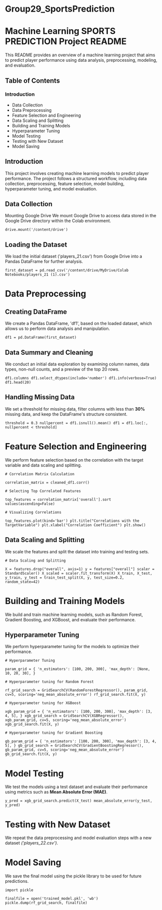 # Group29_SportsPrediction

# Machine Learning SPORTS PREDICTION Project README

This README provides an overview of a machine learning project that aims to predict player performance using data analysis, preprocessing, modeling, and evaluation.

## Table of Contents

### Introduction
- Data Collection
- Data Preprocessing
- Feature Selection and Engineering
- Data Scaling and Splitting
- Building and Training Models
- Hyperparameter Tuning
- Model Testing
- Testing with New Dataset
- Model Saving



## Introduction

This project involves creating machine learning models to predict player performance. 
The project follows a structured workflow, including data collection, preprocessing, feature selection, model building, hyperparameter tuning, and model evaluation.

## Data Collection

Mounting Google Drive
We mount Google Drive to access data stored in the Google Drive directory within the Colab environment.

`drive.mount('/content/drive')`


## Loading the Dataset
We load the initial dataset ('players_21.csv') from Google Drive into a Pandas DataFrame for further analysis.

`first_dataset = pd.read_csv('/content/drive/MyDrive/Colab Notebooks/players_21 (1).csv')`



# Data Preprocessing

## Creating DataFrame
We create a Pandas DataFrame, 'df1', based on the loaded dataset, which allows us to perform data analysis and manipulation.

`df1 = pd.DataFrame(first_dataset)`

## Data Summary and Cleaning
We conduct an initial data exploration by examining column names, data types, non-null counts, and a preview of the top 20 rows.

`df1.columns
df1.select_dtypes(include='number')
df1.info(verbose=True)
df1.head(20)
`

## Handling Missing Data
We set a threshold for missing data, filter columns with less than **30%** missing data, and keep the DataFrame's structure consistent.

`threshold = 0.3
nullpercent = df1.isnull().mean()
df1 = df1.loc[:, nullpercent < threshold]
`


# Feature Selection and Engineering

We perform feature selection based on the correlation with the target variable and data scaling and splitting.

`# Correlation Matrix Calculation`

`correlation_matrix = cleaned_df1.corr()`

`# Selecting Top Correlated Features`

`top_features = correlation_matrix['overall'].sort values(ascending=False)`

`# Visualizing Correlations`

`top_features.plot(kind='bar')
plt.title("Correlations with the TargetVariable")
plt.xlabel("Correlation Coefficient")
plt.show()
`

## Data Scaling and Splitting

We scale the features and split the dataset into training and testing sets.

`# Data Scaling and Splitting`

`X = features.drop("overall", axis=1)
y = features["overall"]
scaler = StandardScaler()
X_scaled = scaler.fit_transform(X)
X_train, X_test, y_train, y_test = train_test_split(X, y, test_size=0.2, random_state=42)
`

# Building and Training Models

We build and train machine learning models, such as Random Forest, Gradient Boosting, and XGBoost, and evaluate their performance.


## Hyperparameter Tuning

We perform hyperparameter tuning for the models to optimize their performance.

`# Hyperparameter Tuning`

`param_grid = {
    'n_estimators': [100, 200, 300],
    'max_depth': [None, 10, 20, 30],
}
`

`# Hyperparameter tuning for Random Forest`

`rf_grid_search = GridSearchCV(RandomForestRegressor(), param_grid, cv=5, scoring='neg_mean_absolute_error')
rf_grid_search.fit(X, y)`

`# Hyperparameter tuning for XGBoost`

`xgb_param_grid = {
    'n_estimators': [100, 200, 300],
    'max_depth': [3, 4, 5],
}
xgb_grid_search = GridSearchCV(XGBRegressor(), xgb_param_grid, cv=5, scoring='neg_mean_absolute_error')
xgb_grid_search.fit(X, y)`

`# Hyperparameter tuning for Gradient Boosting`

`gb_param_grid = {
    'n_estimators': [100, 200, 300],
    'max_depth': [3, 4, 5],
}
gb_grid_search = GridSearchCV(GradientBoostingRegressor(), gb_param_grid, cv=5, scoring='neg_mean_absolute_error')
gb_grid_search.fit(X, y)
`


# Model Testing

We test the models using a test dataset and evaluate their performance using metrics such as **Mean Absolute Error (MAE)**.

`y_pred = xgb_grid_search.predict(X_test)
mean_absolute_error(y_test, y_pred)
`


# Testing with New Dataset

We repeat the data preprocessing and model evaluation steps with a new dataset *('players_22.csv')*.



# Model Saving

We save the final model using the pickle library to be used for future predictions.

`import pickle`

`finalfile = open('trained_model.pkl', 'wb')
pickle.dump(rf_grid_search, finalfile)
`
